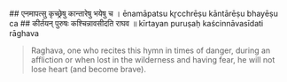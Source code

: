 <section>
<section data-markdown>
## एनमापत्सु कृच्छ्रेषु कान्तारेषु भयेषु च ।
ēnamāpatsu kr̥cchrēṣu kāntārēṣu bhayēṣu ca
## कीर्तयन् पुरुषः कश्चिन्नावसीदति राघव ॥
kīrtayan puruṣaḥ kaścinnāvasīdati rāghava

> Raghava, one who recites this hymn in times of danger, during an affliction or when lost in the wilderness and having fear, he will not lose heart (and become brave).
<!--
Listen, Oh Rāghava, any person, singing the glories of Surya in great difficulties, during affliction, while lost in the wilderness, and when beset with fear, will not come to grief.
-->
</section>
</section>
